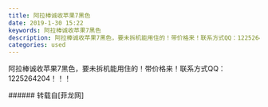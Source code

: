 ```yaml
---
title: 阿拉棒诚收苹果7黑色
date: 2019-1-30 15:22
keywords: 阿拉棒诚收苹果7黑色
description: 阿拉棒诚收苹果7黑色，要未拆机能用住的！带价格来！联系方式QQ：1225264204！！！
categories: used
---
```

<td class="t_f" id="postmessage_2853540">

阿拉棒诚收苹果7黑色，要未拆机能用住的！带价格来！联系方式QQ：1225264204！！！<br/>
</td>
###### 转载自[菲龙网]